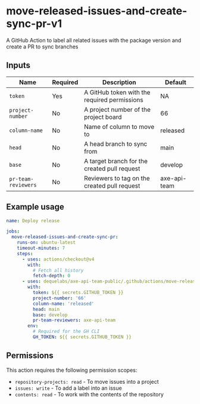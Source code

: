 # move-released-issues-and-create-sync-pr-v1

A GitHub Action to label all related issues with the package version and create a PR to sync branches

## Inputs

| Name                | Required | Description                                  | Default      |
| ------------------- | -------- | -------------------------------------------- | ------------ |
| `token`             | Yes      | A GitHub token with the required permissions | NA           |
| `project-number`    | No       | A project number of the project board        | 66           |
| `column-name`       | No       | Name of column to move to                    | released     |
| `head`              | No       | A head branch to sync from                   | main         |
| `base`              | No       | A target branch for the created pull request | develop      |
| `pr-team-reviewers` | No       | Reviewers to tag on the created pull request | axe-api-team |

## Example usage

```yaml
name: Deploy release

jobs:
  move-released-issues-and-create-sync-pr:
    runs-on: ubuntu-latest
    timeout-minutes: 7
    steps:
      - uses: actions/checkout@v4
        with:
          # Fetch all history
          fetch-depth: 0
      - uses: dequelabs/axe-api-team-public/.github/actions/move-released-issues-and-create-sync-pr-v1@main
        with:
          token: ${{ secrets.GITHUB_TOKEN }}
          project-number: '66'
          column-name: 'released'
          head: main
          base: develop
          pr-team-reviewers: axe-api-team
        env:
          # Required for the GH CLI
          GH_TOKEN: ${{ secrets.GITHUB_TOKEN }}
```

## Permissions

This action requires the following permission scopes:

- `repository-projects: read` - To move issues into a project
- `issues: write` - To add a label into an issue
- `contents: read` - To work with the contents of the repository

